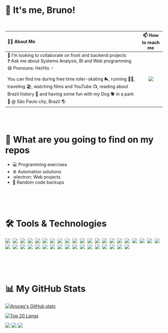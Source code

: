 # :mushroom: It's me, Bruno!
<br>

| :man_technologist: About Me | 📫 How to reach me 
| :-- | :--: | 
👯 I’m looking to collaborate on front and backend projects<br>:question: Ask me about Systems Analysis, BI and Web programming <br>😄 Pronouns: He/His :male_sign: <br><br> You can find me during free time roler-skating :roller_skate:, running :running_man:, traveling :beach_umbrella:, watching films and YouTube :tv:, reading about Brazil history :green_book: and having some fun with my Dog :dog2: in a park :deciduous_tree: @ São Paulo city, Brazil :earth_americas: | <a href="https://www.linkedin.com/in/brunorodriguesdecarvalho" target="_blank"><img src="https://img.shields.io/badge/-LinkedIn-%230077B5?style=for-the-badge&logo=linkedin&logoColor=white" target="_blank"></a>  | <img src="octocat-1678629653916.png" alt="Imagem" style="display: inline-block; width: 500px;"> 

<br><br>
# :mag_right: What are you going to find on my repos
- :computer: Programming exercises
- :gear: Automation solutions
- :electron: Web projects
- :pushpin: Random code backups 


<br><br><br>
# :hammer_and_wrench: Tools & Technologies         
<img style="width: 50px" src="https://cdn.jsdelivr.net/gh/devicons/devicon/icons/amazonwebservices/amazonwebservices-plain-wordmark.svg" />&nbsp; 
<img style="width: 50px" src="https://cdn.jsdelivr.net/gh/devicons/devicon/icons/android/android-plain-wordmark.svg" />&nbsp; 
<img style="width: 50px" src="https://cdn.jsdelivr.net/gh/devicons/devicon/icons/androidstudio/androidstudio-plain.svg" />&nbsp; 
<img style="width: 50px" src="https://cdn.jsdelivr.net/gh/devicons/devicon/icons/angularjs/angularjs-plain.svg" />&nbsp; 
<img style="width: 50px" src="https://cdn.jsdelivr.net/gh/devicons/devicon/icons/azure/azure-original.svg" />&nbsp; 
<img style="width: 50px" src="https://cdn.jsdelivr.net/gh/devicons/devicon/icons/bootstrap/bootstrap-original.svg" />&nbsp; 
<img style="width: 50px" src="https://cdn.jsdelivr.net/gh/devicons/devicon/icons/c/c-original.svg" />&nbsp; 
<img style="width: 50px" src="https://cdn.jsdelivr.net/gh/devicons/devicon/icons/confluence/confluence-original.svg" />&nbsp; 
<img style="width: 50px" src="https://cdn.jsdelivr.net/gh/devicons/devicon/icons/css3/css3-original-wordmark.svg" />&nbsp; 
<img style="width: 50px" src="https://cdn.jsdelivr.net/gh/devicons/devicon/icons/express/express-original.svg" />&nbsp; 
<img style="width: 50px" src="https://cdn.jsdelivr.net/gh/devicons/devicon/icons/git/git-original.svg" />&nbsp; 
<img style="width: 50px" src="https://cdn.jsdelivr.net/gh/devicons/devicon/icons/html5/html5-original-wordmark.svg" />&nbsp; 
<img style="width: 50px" src="https://cdn.jsdelivr.net/gh/devicons/devicon/icons/intellij/intellij-original.svg" />&nbsp; 
<img style="width: 50px" src="https://cdn.jsdelivr.net/gh/devicons/devicon/icons/jamstack/jamstack-original.svg" />&nbsp; 
<img style="width: 50px" src="https://cdn.jsdelivr.net/gh/devicons/devicon/icons/java/java-original-wordmark.svg" />&nbsp; 
<img style="width: 50px" src="https://cdn.jsdelivr.net/gh/devicons/devicon/icons/javascript/javascript-original.svg" />&nbsp; 
<img style="width: 50px" src="https://cdn.jsdelivr.net/gh/devicons/devicon/icons/jira/jira-original-wordmark.svg" />&nbsp; 
<img style="width: 50px" src="https://cdn.jsdelivr.net/gh/devicons/devicon/icons/jquery/jquery-plain-wordmark.svg" />&nbsp; 
<img style="width: 50px" src="https://cdn.jsdelivr.net/gh/devicons/devicon/icons/kotlin/kotlin-original.svg" />&nbsp; 
<img style="width: 50px" src="https://cdn.jsdelivr.net/gh/devicons/devicon/icons/linux/linux-original.svg" />&nbsp; 
<img style="width: 50px" src="https://cdn.jsdelivr.net/gh/devicons/devicon/icons/markdown/markdown-original.svg" />&nbsp; 
<img style="width: 50px" src="https://cdn.jsdelivr.net/gh/devicons/devicon/icons/mongodb/mongodb-plain-wordmark.svg" />&nbsp; 
<img style="width: 50px" src="https://cdn.jsdelivr.net/gh/devicons/devicon/icons/msdos/msdos-original.svg" />&nbsp; 
<img style="width: 50px" src="https://cdn.jsdelivr.net/gh/devicons/devicon/icons/mysql/mysql-original-wordmark.svg" />&nbsp; 
<img style="width: 50px" src="https://cdn.jsdelivr.net/gh/devicons/devicon/icons/nodejs/nodejs-plain-wordmark.svg" />&nbsp; 
<img style="width: 50px" src="https://cdn.jsdelivr.net/gh/devicons/devicon/icons/npm/npm-original-wordmark.svg" />&nbsp; 
<img style="width: 50px" src="https://cdn.jsdelivr.net/gh/devicons/devicon/icons/photoshop/photoshop-plain.svg" />&nbsp; 
<img style="width: 50px" src="https://cdn.jsdelivr.net/gh/devicons/devicon/icons/postgresql/postgresql-plain-wordmark.svg" />&nbsp; 
<img style="width: 50px" src="https://cdn.jsdelivr.net/gh/devicons/devicon/icons/php/php-plain.svg" />&nbsp; 
<img style="width: 50px" src="https://cdn.jsdelivr.net/gh/devicons/devicon/icons/python/python-original-wordmark.svg" />&nbsp; 
<img style="width: 50px" src="https://cdn.jsdelivr.net/gh/devicons/devicon/icons/selenium/selenium-original.svg" />&nbsp; 
<img style="width: 50px" src="https://cdn.jsdelivr.net/gh/devicons/devicon/icons/socketio/socketio-original.svg" />&nbsp; 
<img style="width: 50px" src="https://cdn.jsdelivr.net/gh/devicons/devicon/icons/spring/spring-original-wordmark.svg" />&nbsp; 
<img style="width: 50px" src="https://cdn.jsdelivr.net/gh/devicons/devicon/icons/microsoftsqlserver/microsoftsqlserver-plain-wordmark.svg" />&nbsp; 
<img style="width: 50px" src="https://cdn.jsdelivr.net/gh/devicons/devicon/icons/trello/trello-plain.svg" />&nbsp; 
<img style="width: 50px" src="https://cdn.jsdelivr.net/gh/devicons/devicon/icons/typescript/typescript-original.svg" />&nbsp; 
<img style="width: 50px" src="https://cdn.jsdelivr.net/gh/devicons/devicon/icons/ubuntu/ubuntu-plain.svg" />&nbsp; 
<img style="width: 50px" src="https://cdn.jsdelivr.net/gh/devicons/devicon/icons/vscode/vscode-original.svg" />&nbsp; 

<br><br><br>
         

# :bar_chart: My GitHub Stats 
[![Anurag's GitHub stats](https://github-readme-stats.vercel.app/api?username=brunorodriguesdecarvalho&show_icons=true&theme=dark)](https://github.com/anuraghazra/github-readme-stats)

[![Top 20 Langs](https://github-readme-stats.vercel.app/api/top-langs/?username=brunorodriguesdecarvalho&theme=dark&langs_count=20)](https://github.com/anuraghazra/github-readme-stats)

<img src="https://github-readme-streak-stats.herokuapp.com/?user=brunorodriguesdecarvalho&theme=dark">

<img src="https://github-profile-summary-cards.vercel.app/api/cards/profile-details?username=brunorodriguesdecarvalho&theme=dark">

<img src="https://github-readme-activity-graph.cyclic.app/graph?username=brunorodriguesdecarvalho&theme=react-dark">
